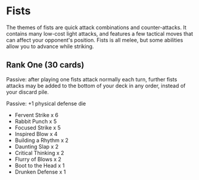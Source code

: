 # Fists

The themes of fists are quick attack combinations and counter-attacks. It contains
many low-cost light attacks, and features a few tactical moves that can affect your
opponent's position. Fists is all melee, but some abilities allow you to advance while
striking.

## Rank One (30 cards)

Passive: after playing one fists attack normally each turn, further fists attacks
may be added to the bottom of your deck in any order, instead of your discard pile.

Passive: +1 physical defense die

- Fervent Strike x 6
- Rabbit Punch x 5
- Focused Strike x 5
- Inspired Blow x 4
- Building a Rhythm x 2
- Daunting Slap x 2
- Critical Thinking x 2
- Flurry of Blows x 2
- Boot to the Head x 1
- Drunken Defense x 1
